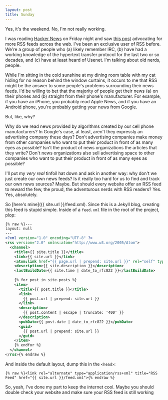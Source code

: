 ```yaml
---
layout: post
title: Sunday
---
```


Yes, it's the weekend. No, I'm not really working.

I was reading [Hacker News](https://news.ycombinator.com) on Friday night and saw [this post](https://reedybear.bearblog.dev/ive-been-advocating-for-rss-support-and-you-should-too/) advocating for more RSS feeds across the web. I've been an exclusive user of RSS before. We're a group of people who (a) likely remember IRC, (b) have had a working knowledge of the hypertext transfer protocol for the last two or so decades, and (c) have at least heard of Usenet. I'm talking about old nerds, people.

While I'm sitting in the cold sunshine at my dining room table with my cat hiding for no reason behind the window curtains, it occurs to me that RSS might be the answer to some people's problems surrounding their news feeds. I'd be willing to bet that the majority of people get their news (a) on their phones and (b) straight from their phone's manufacturer. For example, if you have an iPhone, you probably read Apple News, and if you have an Android phone, you're probably getting your news from Google.

But, like, why?

Why do we read news provided by algorithms created by our cell phone manufacturers? In Google's case, at least, aren't they expressly an advertising company these days? Don't advertising companies make money from other companies who want to put their product in front of as many eyes as possible? Isn't the product of news organizations the articles that they write? Don't news organizations also sell advertising space to other companies who want to put their product in front of as many eyes as possible?

I'll put my _very real_ tinfoil hat down and ask in another way: why don't we just create our own news feeds? Is it really too hard for us to find and track our own news sources? Maybe. But should every website offer an RSS feed to reward the few, the proud, the adventurous nerds with RSS readers? Yes. Yes, absolutely.

So [here's mine]({{ site.url }}/feed.xml). Since this is a Jekyll blog, creating this feed is stupid simple. Inside of a `feed.xml` file in the root of the project, plop:

```xml
{% raw %}---
layout: null
---
<?xml version="1.0" encoding="UTF-8" ?>
<rss version="2.0" xmlns:atom="http://www.w3.org/2005/Atom">
  <channel>
    <title>{{ site.title }}</title>
    <link>{{ site.url }}</link>
    <atom:link href="{{ page.url | prepend: site.url }}" rel="self" type="application/rss+xml" />
    <description>{{ site.description }}</description>
    <lastBuildDate>{{ site.time | date_to_rfc822 }}</lastBuildDate>
    
    {% for post in site.posts %}
    <item>
      <title>{{ post.title }}</title>
      <link>
        {{ post.url | prepend: site.url }}
      </link>
      <description>
        {{ post.content | escape | truncate: '400' }}
      </description>
      <pubDate>{{ post.date | date_to_rfc822 }}</pubDate>
      <guid>
        {{ post.url | prepend: site.url }}
      </guid>
    </item>
    {% endfor %}
  </channel>
</rss>{% endraw %}
```

And inside the default layout, dump this in the `<head>`:

```liquid
{% raw %}<link rel="alternate" type="application/rss+xml" title="RSS Feed" href="{{ site.url }}/feed.xml">{% endraw %}
```

So, yeah, I've done my part to keep the internet cool. Maybe you should double check your website and make sure your RSS feed is still working

